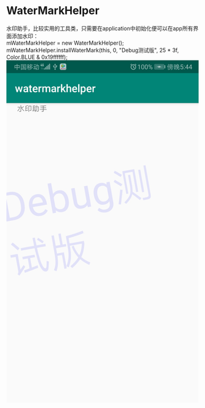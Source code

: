 # WaterMarkHelper<br>
水印助手，比较实用的工具类，只需要在application中初始化便可以在app所有界面添加水印：<br>
mWaterMarkHelper = new WaterMarkHelper();<br>
mWaterMarkHelper.installWaterMark(this, 0, "Debug测试版", 25 * 3f, Color.BLUE & 0x19ffffff);<br>
![image](https://github.com/lanhuzi9999/WaterMarkHelper/blob/master/images/Screenshot.jpg)